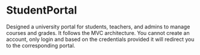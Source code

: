 # StudentPortal
Designed a university portal for students, teachers, and admins to manage courses and grades. It follows the MVC architecture. You cannot create an account, only login and based on the credentials provided it will redirect you to the corresponding portal. 
